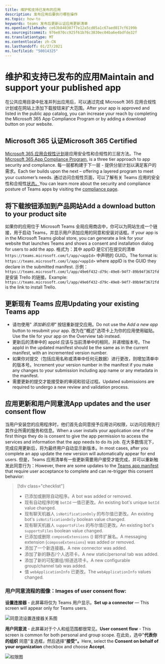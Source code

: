 ```yaml
---
title: 维护和支持已发布的应用
description: 发布应用后要执行哪些操作
ms.topic: how-to
keywords: teams 发布后更新认证应用更新清单
ms.openlocfilehash: ce63b840307f7e12a5cd05a1c67aed017cf6199b
ms.sourcegitcommit: 976e870cc925f61b76c3830ec04ba6e4bdfde32f
ms.translationtype: MT
ms.contentlocale: zh-CN
ms.lasthandoff: 01/27/2021
ms.locfileid: "50014325"
---
```

# <a name="maintain-and-support-your-published-app"></a><span data-ttu-id="25137-104">维护和支持已发布的应用</span><span class="sxs-lookup"><span data-stu-id="25137-104">Maintain and support your published app</span></span> 

<span data-ttu-id="25137-105">在公共应用目录中批准并列出应用后，可以通过完成 Microsoft 365 应用合规性计划或在网站上添加下载按钮来扩大范围。</span><span class="sxs-lookup"><span data-stu-id="25137-105">After your app is approved and listed in the public app catalog, you can increase your reach by completing the Microsoft 365 App Compliance Program or by adding a download button on your website.</span></span>

## <a name="microsoft-365-certified"></a><span data-ttu-id="25137-106">Microsoft 365 认证</span><span class="sxs-lookup"><span data-stu-id="25137-106">Microsoft 365 Certified</span></span>

<span data-ttu-id="25137-107">[Microsoft 365 应用合规性计划](./application-certification.md)是应用安全性和合规性的三层方法。</span><span class="sxs-lookup"><span data-stu-id="25137-107">The [Microsoft 365 App Compliance Program](./application-certification.md), is a three tier approach to app security and compliance.</span></span> <span data-ttu-id="25137-108">每一层都构建于下一层 - 提供分层计划以满足客户的需求。</span><span class="sxs-lookup"><span data-stu-id="25137-108">Each tier builds upon the next – offering a layered program to meet your customer’s needs.</span></span> <span data-ttu-id="25137-109">通过访问合规性页面，可以了解有关 Teams 应用的安全性和合规性[状态。](https://docs.microsoft.com/microsoft-365-app-certification/teams/teams-apps)</span><span class="sxs-lookup"><span data-stu-id="25137-109">You can learn more about the security and compliance posture of Teams apps by visiting the [compliance page](https://docs.microsoft.com/microsoft-365-app-certification/teams/teams-apps).</span></span>

## <a name="add-a-download-button-to-your-product-site"></a><span data-ttu-id="25137-110">将下载按钮添加到产品网站</span><span class="sxs-lookup"><span data-stu-id="25137-110">Add a download button to your product site</span></span>

<span data-ttu-id="25137-111">如果你的应用位于 Microsoft Teams 全局应用商店中，你可以为网站生成一个链接，用于启动 Teams，并显示用户添加应用的同意和安装对话框。</span><span class="sxs-lookup"><span data-stu-id="25137-111">If your app is in the Microsoft Teams global store, you can generate a link for your website that launches Teams and shows a consent and installation dialog for users to add the app.</span></span>
<span data-ttu-id="25137-112">格式为：其中 appID 是它们在提交的清单  `https://teams.microsoft.com/l/app/<appId>` 中声明的 GUID。</span><span class="sxs-lookup"><span data-stu-id="25137-112">The format is:  `https://teams.microsoft.com/l/app/<appId>` where appID is the GUID they declare in the submitted manifest.</span></span>
<span data-ttu-id="25137-113">示例： `https://teams.microsoft.com/l/app/49e6f432-d79c-49e8-94f7-89b94f3672fd` 是安装 Trello 的链接。</span><span class="sxs-lookup"><span data-stu-id="25137-113">Example: `https://teams.microsoft.com/l/app/49e6f432-d79c-49e8-94f7-89b94f3672fd` is the link to install Trello.</span></span>

## <a name="updating-your-existing-teams-app"></a><span data-ttu-id="25137-114">更新现有 Teams 应用</span><span class="sxs-lookup"><span data-stu-id="25137-114">Updating your existing Teams app</span></span>

* <span data-ttu-id="25137-115">请勿使用" *添加新应用"* 按钮重新提交应用。</span><span class="sxs-lookup"><span data-stu-id="25137-115">Do not use the *Add a new app* button to resubmit your app.</span></span> <span data-ttu-id="25137-116">改为在"概述"选项卡上为你的应用使用磁贴。</span><span class="sxs-lookup"><span data-stu-id="25137-116">Use the tile for your app on the Overview tab instead.</span></span>
* <span data-ttu-id="25137-117">更新后的清单中的 appId 应该与当前清单中的相同，并递增版本号。</span><span class="sxs-lookup"><span data-stu-id="25137-117">The appId in the updated manifest should be the same as in the current manifest, with an incremented version number.</span></span>
* <span data-ttu-id="25137-118">如果你对提交（包括应用名称或清单中任何元数据）进行更改，则增加清单中的版本号。</span><span class="sxs-lookup"><span data-stu-id="25137-118">Increment your version number in the manifest if you make any changes to your submission including app name or any metadata in the manifest.</span></span>
* <span data-ttu-id="25137-119">需要更新的提交才能接受新的审阅和验证过程。</span><span class="sxs-lookup"><span data-stu-id="25137-119">Updated submissions are required to undergo a new review and validation process.</span></span>

## <a name="app-updates-and-the-user-consent-flow"></a><span data-ttu-id="25137-120">应用更新和用户同意流</span><span class="sxs-lookup"><span data-stu-id="25137-120">App updates and the user consent flow</span></span>

<span data-ttu-id="25137-121">当用户安装您的应用程序时，他们首先会同意授予应用访问权限，以访问应用执行其作业所需的服务和信息。</span><span class="sxs-lookup"><span data-stu-id="25137-121">When a user installs your application one of the first things they do is consent to give the app permission to access the services and information that the app needs to do its job.</span></span> <span data-ttu-id="25137-122">在大多数情况下，完成应用更新后，将为最终用户自动显示新版本。</span><span class="sxs-lookup"><span data-stu-id="25137-122">In most cases, after you complete an app update the new version will automatically appear for end users.</span></span> <span data-ttu-id="25137-123">但是，Teams 应用清单有一[](../../../../resources/schema/manifest-schema.md)些更新需要用户接受才能完成，并可以重新触发此同意行为：</span><span class="sxs-lookup"><span data-stu-id="25137-123">However, there are some updates to the [Teams app manifest](../../../../resources/schema/manifest-schema.md) that require user acceptance to complete and can re-trigger this consent behavior:</span></span>

 >[!div class="checklist"]
>
> * <span data-ttu-id="25137-124">已添加或删除自动程序。</span><span class="sxs-lookup"><span data-stu-id="25137-124">A bot was added or removed.</span></span>
> * <span data-ttu-id="25137-125">现有自动程序的唯 `botId` 一值已更改。</span><span class="sxs-lookup"><span data-stu-id="25137-125">An existing bot's unique `botId` value changed.</span></span>
> * <span data-ttu-id="25137-126">现有聊天机器人 `isNotificationOnly` 的布尔值已更改。</span><span class="sxs-lookup"><span data-stu-id="25137-126">An existing bot's `isNotificationOnly` boolean value changed.</span></span>
> * <span data-ttu-id="25137-127">现有聊天机器人 `supportsFiles` 的布尔值已更改。</span><span class="sxs-lookup"><span data-stu-id="25137-127">An existing bot's `supportsFiles` boolean value changed.</span></span>
> * <span data-ttu-id="25137-128">已添加或删除 `composeExtensions` () 邮件扩展名。</span><span class="sxs-lookup"><span data-stu-id="25137-128">A messaging extension (`composeExtensions`) was added or removed.</span></span>
> * <span data-ttu-id="25137-129">添加了一个新连接器。</span><span class="sxs-lookup"><span data-stu-id="25137-129">A new connector was added.</span></span>
> * <span data-ttu-id="25137-130">添加了新的静态/个人选项卡。</span><span class="sxs-lookup"><span data-stu-id="25137-130">A new static/personal tab was added.</span></span>
> * <span data-ttu-id="25137-131">添加了新的可配置组/频道选项卡。</span><span class="sxs-lookup"><span data-stu-id="25137-131">A new configurable group/channel tab was added.</span></span>
> * <span data-ttu-id="25137-132">值 `webApplicationInfo` 已更改。</span><span class="sxs-lookup"><span data-stu-id="25137-132">The `webApplicationInfo` values changed.</span></span>
>

### <a name="images-of-user-consent-flow"></a><span data-ttu-id="25137-133">用户同意流程的图像：</span><span class="sxs-lookup"><span data-stu-id="25137-133">Images of user consent flow:</span></span>

<span data-ttu-id="25137-134">**设置连接器** - 此屏幕将仅为 Teams 用户显示。</span><span class="sxs-lookup"><span data-stu-id="25137-134">**Set up a connector** —  This screen will appear only for Teams users.</span></span>

![同意流设置连接器关系图](../../../../assets/images/connector-teams-consentflow.png)

<span data-ttu-id="25137-136">**用户同意流** - 此屏幕对于个人和组范围都很常见。</span><span class="sxs-lookup"><span data-stu-id="25137-136">**User consent flow** - This screen is common for both personal and group scope.</span></span> <span data-ttu-id="25137-137">在此处，选中"**代表你的组织** 同意"复选框，然后选择"**接受"。**</span><span class="sxs-lookup"><span data-stu-id="25137-137">Here, select the **Consent on behalf of your organization** checkbox and choose **Accept**.</span></span>

![权限图](../../../../assets/images/user-consent-flow.png)

